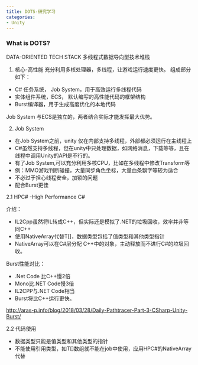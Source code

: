 ```yaml
---
title: DOTS-研究学习
categories:
- Unity
---
```


### What is DOTS?

DATA-ORIENTED TECH STACK
多线程式数据导向型技术堆栈

1. 核心-高性能
充分利用多核处理器，多线程，让游戏运行速度更快。
组成部分如下：
* C# 任务系统， Job System，用于高效运行多线程代码
* 实体组件系统，ECS， 默认编写的高性能代码的框架结构
* Burst编译器，用于生成高度优化的本地代码

Job System 与ECS是独立的，两者结合实际才能发挥最大优势。

2. Job System

* 在Job System之前，unity 仅在内部支持多线程，外部都必须运行在主线程上
* C#虽然支持多线程，但在unity中只处理数据，如网络消息，下载等等，且在线程中调用Unity的API是不行的。
* 有了Job System,可以充分利用多核CPU，比如在多线程中修改Transform等
* 例：MMO游戏判断碰撞，大量同步角色坐标，大量血条飘字等较为适合
* 不必过于担心线程安全，加锁的问题
* 配合Burst更佳

2.1 HPC# -High Performance C#

介绍：
* IL2Cpp虽然将IL转成C++，但实际还是模拟了.NET的垃圾回收，效率并非等同C++
* 使用NativeArray<T>代替T[]，数据类型包括了值类型和其他类型指针
* NativeArray可以在C#层分配 C++中的对象，主动释放而不进行C#的垃圾回收。

Burst性能对比：
* .Net Code 比C++慢2倍
* Mono比.NET Code慢3倍
* IL2CPP与.NET Code相当
* Burst将比C++运行更快。

http://aras-p.info/blog/2018/03/28/Daily-Pathtracer-Part-3-CSharp-Unity-Burst/

2.2 代码使用

* 数据类型只能是值类型和其他类型的指针
* 不能使用引用类型，如T[]数组就不能在job中使用，应用HPC#的NativeArray代替



